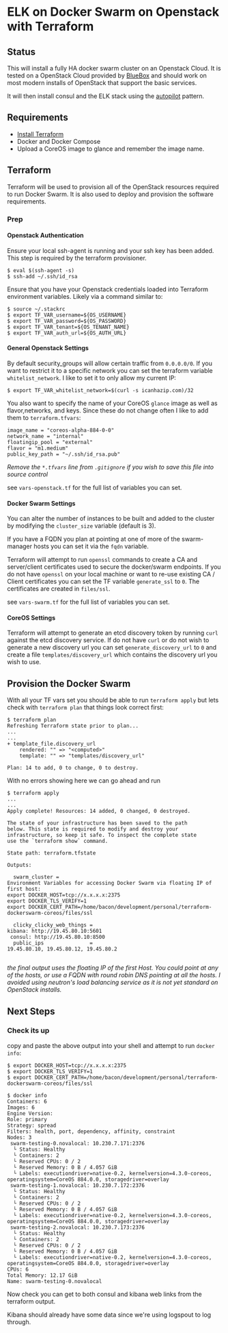 # ELK on Docker Swarm on Openstack with Terraform

## Status

This will install a fully HA docker swarm cluster on an Openstack Cloud. It is tested on a OpenStack Cloud provided by [BlueBox](https://www.blueboxcloud.com/) and should work on most modern installs of OpenStack that support the basic services.

It will then install consul and the ELK stack using the [autopilot](https://github.com/autopilotpattern/elk) pattern.


## Requirements

- [Install Terraform](https://www.terraform.io/intro/getting-started/install.html)
- Docker and Docker Compose
- Upload a CoreOS image to glance and remember the image name.


## Terraform

Terraform will be used to provision all of the OpenStack resources required to run Docker Swarm.   It is also used to deploy and provision the software requirements.

### Prep

#### Openstack Authentication

Ensure your local ssh-agent is running and your ssh key has been added. This step is required by the terraform provisioner.

```
$ eval $(ssh-agent -s)
$ ssh-add ~/.ssh/id_rsa
```

Ensure that you have your Openstack credentials loaded into Terraform environment variables. Likely via a command similar to:

```
$ source ~/.stackrc
$ export TF_VAR_username=${OS_USERNAME} 
$ export TF_VAR_password=${OS_PASSWORD}
$ export TF_VAR_tenant=${OS_TENANT_NAME}
$ export TF_VAR_auth_url=${OS_AUTH_URL}

```

#### General Openstack Settings

By default security_groups will allow certain traffic from `0.0.0.0/0`.  If you want to restrict it to a specific network you can set the terraform variable `whitelist_network`.  I like to set it to only allow my current IP:

```
$ export TF_VAR_whitelist_network=$(curl -s icanhazip.com)/32
```

You also want to specify the name of your CoreOS `glance` image as well as flavor,networks, and keys.  Since these do not change often I like to add them to `terraform.tfvars`:

```
image_name = "coreos-alpha-884-0-0"
network_name = "internal"
floatingip_pool = "external"
flavor = "m1.medium"
public_key_path = "~/.ssh/id_rsa.pub"
```

_Remove the `*.tfvars` line from `.gitignore` if you wish to save this file into source control_

see `vars-openstack.tf` for the full list of variables you can set.

#### Docker Swarm Settings

You can alter the number of instances to be built and added to the cluster by modifying the `cluster_size` variable (default is 3).

If you have a FQDN you plan at pointing at one of more of the swarm-manager hosts you can set it via the `fqdn` variable.

Terraform will attempt to run `openssl` commands to create a CA and server/client certificates used to secure the docker/swarm endpoints.  If you do not have `openssl` on your local machine or want to re-use existing CA / Client certificates you can set the TF variable `generate_ssl` to `0`.  The certificates are created in `files/ssl`.

see `vars-swarm.tf` for the full list of variables you can set.

#### CoreOS Settings

Terraform will attempt to generate an etcd discovery token by running `curl` against the etcd discovery service.  If do not have `curl` or do not wish to generate a new discovery url you can set `generate_discovery_url` to `0` and create a file `templates/discovery_url` which contains the discovery url you wish to use.

## Provision the Docker Swarm

With all your TF vars set you should be able to run `terraform apply` but lets check with `terraform plan` that things look correct first:


```
$ terraform plan
Refreshing Terraform state prior to plan...
...
...
+ template_file.discovery_url
    rendered: "" => "<computed>"
    template: "" => "templates/discovery_url"

Plan: 14 to add, 0 to change, 0 to destroy.
```

With no errors showing here we can go ahead and run

```
$ terraform apply
...
...
Apply complete! Resources: 14 added, 0 changed, 0 destroyed.

The state of your infrastructure has been saved to the path
below. This state is required to modify and destroy your
infrastructure, so keep it safe. To inspect the complete state
use the `terraform show` command.

State path: terraform.tfstate

Outputs:

  swarm_cluster = 
Environment Variables for accessing Docker Swarm via floating IP of first host:
export DOCKER_HOST=tcp://x.x.x.x:2375
export DOCKER_TLS_VERIFY=1
export DOCKER_CERT_PATH=/home/bacon/development/personal/terraform-dockerswarm-coreos/files/ssl

  clicky_clicky_web_things = 
kibana: http://19.45.80.10:5601
 consul: http://19.45.80.10:8500
  public_ips               = 
19.45.80.10, 19.45.80.12, 19.45.80.2


```

_the final output uses the floating IP of the first Host. You could point at any of the hosts, or use a FQDN with round robin DNS pointing at all the hosts.  I avoided using neutron's load balancing service as it is not yet standard on OpenStack installs._

## Next Steps

### Check its up

copy and paste the above output into your shell and attempt to run `docker info`:

```
$ export DOCKER_HOST=tcp://x.x.x.x:2375
$ export DOCKER_TLS_VERIFY=1
$ export DOCKER_CERT_PATH=/home/bacon/development/personal/terraform-dockerswarm-coreos/files/ssl

$ docker info
Containers: 6
Images: 6
Engine Version: 
Role: primary
Strategy: spread
Filters: health, port, dependency, affinity, constraint
Nodes: 3
 swarm-testing-0.novalocal: 10.230.7.171:2376
  └ Status: Healthy
  └ Containers: 2
  └ Reserved CPUs: 0 / 2
  └ Reserved Memory: 0 B / 4.057 GiB
  └ Labels: executiondriver=native-0.2, kernelversion=4.3.0-coreos, operatingsystem=CoreOS 884.0.0, storagedriver=overlay
 swarm-testing-1.novalocal: 10.230.7.172:2376
  └ Status: Healthy
  └ Containers: 2
  └ Reserved CPUs: 0 / 2
  └ Reserved Memory: 0 B / 4.057 GiB
  └ Labels: executiondriver=native-0.2, kernelversion=4.3.0-coreos, operatingsystem=CoreOS 884.0.0, storagedriver=overlay
 swarm-testing-2.novalocal: 10.230.7.173:2376
  └ Status: Healthy
  └ Containers: 2
  └ Reserved CPUs: 0 / 2
  └ Reserved Memory: 0 B / 4.057 GiB
  └ Labels: executiondriver=native-0.2, kernelversion=4.3.0-coreos, operatingsystem=CoreOS 884.0.0, storagedriver=overlay
CPUs: 6
Total Memory: 12.17 GiB
Name: swarm-testing-0.novalocal
```

Now check you can get to both consul and kibana web links from the terraform output.

Kibana should already have some data since we're using logspout to log through.
